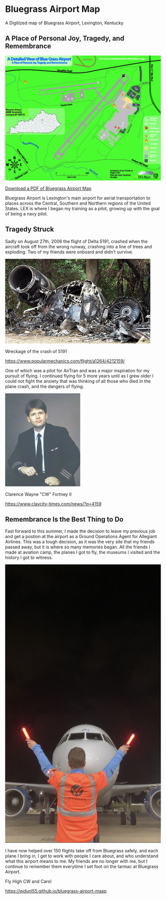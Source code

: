 # Bluegrass Airport Map

A Digitized map of Bluegrass Airport, Lexington, Kentucky

## A Place of Personal Joy, Tragedy, and Remembrance

![Display Image of Bluegrass Airport Map](Airport-01.jpg)

[Download a PDF of Bluegrass Airport Map](Airport.pdf)

Bluegrass Airport is Lexington's main airport for aerial transportation to places across the Central, Southern and Northern regions of the United States. LEX is where I began my training as a pilot, growing up with the goal of being a navy pilot. 

## Tragedy Struck

Sadly on August 27th, 2006 the flight  of Delta 5191, crashed when the aircraft took off from the wrong runway, crashing into a line of trees and exploding. Two of my friends were onboard and didn't survive.

![Display Image of Bluegrass Airport Map](5191.jpeg)

Wreckage of the crash of 5191

https://www.popularmechanics.com/flight/a1264/4212159/ 

One of which was a pilot for AirTran and was a major inspiration for my pursuit of flying. I continued flying for 5 more years until as I grew older I could not fight the anxiety that was thinking of all those who died in the plane crash, and the dangers of flying.

![Display Image of Bluegrass Airport Map](CW.jpeg)

Clarence Wayne "CW" Fortney II

https://www.claycity-times.com/news/?p=4159

## Remembrance Is the Best Thing to Do
Fast forward to this summer, I made the decision to leave my previous job and get a postion at the airport as a Ground Operations Agent for Allegiant Airlines. This was a tough decision, as it was the very site that my friends passed away, but it is where so many memories began. All the friends I made at aviation camp, the planes I got to fly, the museums I visited and the history I got to witness.

![Display Image of Bluegrass Airport Map](Allegiant.jpeg)

I have now helped over 150 flights take off from Bluegrass safely, and each plane I bring in, I get to work with people I care about, and who understand what this airport means to me. My friends are no longer with me, but I continue to remember them everytime I set foot on the tarmac at Bluegrass Airport.

Fly High CW and Carol

https://ejdunl55.github.io/bluegrass-airport-maap

